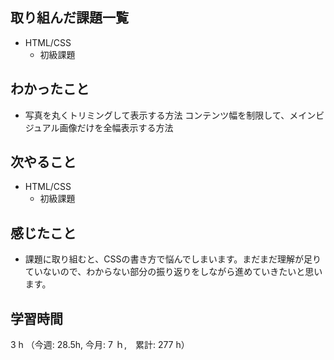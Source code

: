 ## 取り組んだ課題一覧
- HTML/CSS
  - 初級課題
## わかったこと
- 写真を丸くトリミングして表示する方法
    コンテンツ幅を制限して、メインビジュアル画像だけを全幅表示する方法    
## 次やること
- HTML/CSS
    - 初級課題
## 感じたこと
- 課題に取り組むと、CSSの書き方で悩んでしまいます。まだまだ理解が足りていないので、わからない部分の振り返りをしながら進めていきたいと思います。
## 学習時間
3 h （今週: 28.5h, 今月: 7 ｈ,　累計: 277 h）